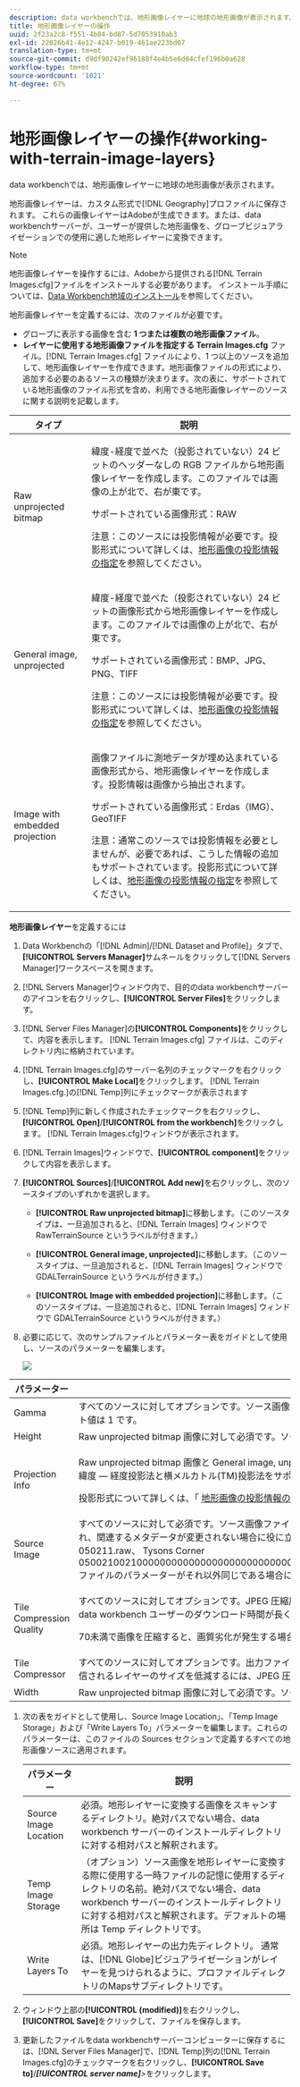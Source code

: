 ```yaml
---
description: data workbenchでは、地形画像レイヤーに地球の地形画像が表示されます。
title: 地形画像レイヤーの操作
uuid: 2f23a2c8-f551-4b84-bd87-5d7053910ab3
exl-id: 22026b41-4e12-4247-b019-461ae223bd07
translation-type: tm+mt
source-git-commit: d9df90242ef96188f4e4b5e6d04cfef196b0a628
workflow-type: tm+mt
source-wordcount: '1021'
ht-degree: 67%

---
```


# 地形画像レイヤーの操作{#working-with-terrain-image-layers}

data workbenchでは、地形画像レイヤーに地球の地形画像が表示されます。

地形画像レイヤーは、カスタム形式で[!DNL Geography]プロファイルに保存されます。 これらの画像レイヤーはAdobeが生成できます。または、data workbenchサーバーが、ユーザーが提供した地形画像を、グローブビジュアライゼーションでの使用に適した地形レイヤーに変換できます。

>[!NOTE]
>
>地形画像レイヤーを操作するには、Adobeから提供される[!DNL Terrain Images.cfg]ファイルをインストールする必要があります。 インストール手順については、[Data Workbench地域のインストール](../../../../home/c-geo-oview/c-inst-geo/c-inst-geo.md)を参照してください。

地形画像レイヤーを定義するには、次のファイルが必要です。

* グローブに表示する画像を含む **1 つまたは複数の地形画像ファイル**。
* **レイヤーに使用する地形画像ファイルを指定する Terrain Images.cfg** ファイル。[!DNL Terrain Images.cfg] ファイルにより、1 つ以上のソースを追加して、地形画像レイヤーを作成できます。地形画像ファイルの形式により、追加する必要のあるソースの種類が決まります。次の表に、サポートされている地形画像のファイル形式を含め、利用できる地形画像レイヤーのソースに関する説明を記載します。

<table id="table_BF8D5933BFBE45039BD164C258D3B450"> 
 <thead> 
  <tr> 
   <th colname="col1" class="entry"> タイプ </th> 
   <th colname="col2" class="entry"> 説明 </th> 
  </tr>
 </thead>
 <tbody> 
  <tr> 
   <td colname="col1"> Raw unprojected bitmap </td> 
   <td colname="col2"> <p>緯度-経度で並べた（投影されていない）24 ビットのヘッダーなしの RGB ファイルから地形画像レイヤーを作成します。このファイルでは画像の上が北で、右が東です。 </p> <p>サポートされている画像形式：RAW </p> <p> <p>注意：このソースには投影情報が必要です。投影形式について詳しくは、<a href="../../../../home/c-geo-oview/c-wk-img-lyrs/c-trn-img-lyrs/c-proj-info-trn-imgs/c-proj-info-trn-imgs.md#concept-69b0c668038f4de9bf430a3a468a2abd">地形画像の投影情報の指定</a>を参照してください。 </p> </p> </td> 
  </tr> 
  <tr> 
   <td colname="col1"> General image, unprojected </td> 
   <td colname="col2"> <p>緯度-経度で並べた（投影されていない）24 ビットの画像形式から地形画像レイヤーを作成します。このファイルでは画像の上が北で、右が東です。 </p> <p>サポートされている画像形式：BMP、JPG、PNG、TIFF </p> <p> <p>注意：このソースには投影情報が必要です。投影形式について詳しくは、<a href="../../../../home/c-geo-oview/c-wk-img-lyrs/c-trn-img-lyrs/c-proj-info-trn-imgs/c-proj-info-trn-imgs.md#concept-69b0c668038f4de9bf430a3a468a2abd">地形画像の投影情報の指定</a>を参照してください。 </p> </p> </td> 
  </tr> 
  <tr> 
   <td colname="col1"> Image with embedded projection </td> 
   <td colname="col2"> <p>画像ファイルに測地データが埋め込まれている画像形式から、地形画像レイヤーを作成します。投影情報は画像から抽出されます。 </p> <p>サポートされている画像形式：Erdas（IMG）、GeoTIFF </p> <p> <p>注意：通常このソースでは投影情報を必要としませんが、必要であれば、こうした情報の追加もサポートされています。投影形式について詳しくは、<a href="../../../../home/c-geo-oview/c-wk-img-lyrs/c-trn-img-lyrs/c-proj-info-trn-imgs/c-proj-info-trn-imgs.md#concept-69b0c668038f4de9bf430a3a468a2abd">地形画像の投影情報の指定</a>を参照してください。 </p> </p> </td> 
  </tr> 
 </tbody> 
</table>

**地形画像レイヤー**&#x200B;を定義するには

1. Data Workbenchの「[!DNL Admin]/[!DNL Dataset and Profile]」タブで、**[!UICONTROL Servers Manager]**&#x200B;サムネールをクリックして[!DNL Servers Manager]ワークスペースを開きます。

1. [!DNL Servers Manager]ウィンドウ内で、目的のdata workbenchサーバーのアイコンを右クリックし、**[!UICONTROL Server Files]**&#x200B;をクリックします。

1. [!DNL Server Files Manager]の&#x200B;**[!UICONTROL Components]**&#x200B;をクリックして、内容を表示します。 [!DNL Terrain Images.cfg] ファイルは、このディレクトリ内に格納されています。

1. [!DNL Terrain Images.cfg]のサーバー名列のチェックマークを右クリックし、**[!UICONTROL Make Local]**&#x200B;をクリックします。 [!DNL Terrain Images.cfg.]の[!DNL Temp]列にチェックマークが表示されます

1. [!DNL Temp]列に新しく作成されたチェックマークを右クリックし、**[!UICONTROL Open]**/**[!UICONTROL from the workbench]**&#x200B;をクリックします。 [!DNL Terrain Images.cfg]ウィンドウが表示されます。

1. [!DNL Terrain Images]ウィンドウで、**[!UICONTROL component]**&#x200B;をクリックして内容を表示します。

1. **[!UICONTROL Sources]**/**[!UICONTROL Add new]**&#x200B;を右クリックし、次のソースタイプのいずれかを選択します。

   * **[!UICONTROL Raw unprojected bitmap]**&#x200B;に移動します。（このソースタイプは、一旦追加されると、[!DNL Terrain Images] ウィンドウで RawTerrainSource というラベルが付きます。）

   * **[!UICONTROL General image, unprojected]**&#x200B;に移動します。（このソースタイプは、一旦追加されると、[!DNL Terrain Images] ウィンドウで GDALTerrainSource というラベルが付きます。）

   * **[!UICONTROL Image with embedded projection]**&#x200B;に移動します。（このソースタイプは、一旦追加されると、[!DNL Terrain Images] ウィンドウで GDALTerrainSource というラベルが付きます。）

1. 必要に応じて、次のサンプルファイルとパラメーター表をガイドとして使用し、ソースのパラメーターを編集します。

   ![](assets/cfg_TerrainImages_ALL.png)

<table id="table_83171CB58F8B4816BCCA9BFFD5ECD92A"> 
 <thead> 
  <tr> 
   <th colname="col1" class="entry"> パラメーター </th> 
   <th colname="col2" class="entry"> 説明 </th> 
  </tr>
 </thead>
 <tbody> 
  <tr> 
   <td colname="col1"> Gamma </td> 
   <td colname="col2"> すべてのソースに対してオプションです。ソース画像に適用されるガンマ補正を指定します。data workbench は通常、高いガンマ設定で動作するため、このパラメーターの設定が望ましい場合があります。デフォルト値は 1 です。 </td> 
  </tr> 
  <tr> 
   <td colname="col1"> Height </td> 
   <td colname="col2"> Raw unprojected bitmap 画像に対して必須です。ソース画像の高さをピクセルで指定します。 </td> 
  </tr> 
  <tr> 
   <td colname="col1"> Projection Info </td> 
   <td colname="col2"> <p>Raw unprojected bitmap 画像と General image, unprojected 画像に対して必須ですが、Image with embedded projection 画像に対してもサポートされています。Data Workbench<span class="wintitle">地域</span>は、地形画像レイヤー用に緯度 — 経度投影法と横メルカトル(TM)投影法をサポートしています。 デフォルトの投影形式は、緯度-経度図法（LatLonProjection）です。 </p> <p>投影形式について詳しくは、「 <a href="../../../../home/c-geo-oview/c-wk-img-lyrs/c-trn-img-lyrs/c-proj-info-trn-imgs/c-proj-info-trn-imgs.md#concept-69b0c668038f4de9bf430a3a468a2abd"> 地形画像の投影情報の指定</a>. </p> </td> 
  </tr> 
  <tr> 
   <td colname="col1"> Source Image </td> 
   <td colname="col2">すべてのソースに対して必須です。ソース画像ファイルの名前を指定します。ファイル名またはワイルドカードパターンを使用できます。パターンの使用は、例えば、異なる日付で同じ地域の画像がアップロードされ、関連するメタデータが変更されない場合に役に立ちます。したがって、「<span class="filepath"> Tysons Corner *.raw</span>」のようなパターンは、新しいイメージが追加され、設定がない新しいイメージが追加されると、<span class="filepath"> Tysons Corner 050211.raw</span>、<span class="filepath"> Tysons Corner 05002100210000000000000000000000000000000000000000000000000000000000000000000000000000000000000000000000000000000000000000000000000000000000000000000ファイルのパラメーターがそれ以外同じである場合に必要です。</span> </td> 
  </tr> 
  <tr> 
   <td colname="col1"> Tile Compression Quality </td> 
   <td colname="col2"> <p>すべてのソースに対してオプションです。JPEG 圧縮用に、0 ～ 100 の整数で画像サイズと画質のバランスを指定します。（デフォルト値は 0 です。）数値が高いほど画質が良くなりますが、大きな画像が生成され、data workbench ユーザーのダウンロード時間が長くなります。 </p> <p>70未満で画像を圧縮すると、画質劣化が発生する場合があります。 </p> </td> 
  </tr> 
  <tr> 
   <td colname="col1"> Tile Compressor </td> 
   <td colname="col2"> すべてのソースに対してオプションです。出力ファイルの作成に使用する圧縮方式を指定します。現在サポートされている方式は、RAWRGB（デフォルト、圧縮なし）と JPEG だけです。プロファイルの同期中に送信されるレイヤーのサイズを低減するには、JPEG 圧縮を使用します。 </td> 
  </tr> 
  <tr> 
   <td colname="col1"> Width </td> 
   <td colname="col2"> Raw unprojected bitmap 画像に対して必須です。ソース画像の幅をピクセルで指定します。 </td> 
  </tr> 
 </tbody> 
</table>

1. 次の表をガイドとして使用し、Source Image Location」、「Temp Image Storage」および「Write Layers To」パラメーターを編集します。これらのパラメーターは、このファイルの Sources セクションで定義するすべての地形画像ソースに適用されます。

   | パラメーター | 説明 |
   |---|---|
   | Source Image Location | 必須。地形レイヤーに変換する画像をスキャンするディレクトリ。絶対パスでない場合、data workbench サーバーのインストールディレクトリに対する相対パスと解釈されます。 |
   | Temp Image Storage | （オプション）ソース画像を地形レイヤーに変換する際に使用する一時ファイルの記憶に使用するディレクトリの名前。絶対パスでない場合、data workbench サーバーのインストールディレクトリに対する相対パスと解釈されます。デフォルトの場所は Temp ディレクトリです。 |
   | Write Layers To | 必須。地形レイヤーの出力先ディレクトリ。 通常は、[!DNL Globe]ビジュアライゼーションがレイヤーを見つけられるように、プロファイルディレクトリのMapsサブディレクトリです。 |

1. ウィンドウ上部の&#x200B;**[!UICONTROL (modified)]**&#x200B;を右クリックし、**[!UICONTROL Save]**&#x200B;をクリックして、ファイルを保存します。

1. 更新したファイルをdata workbenchサーバーコンピューターに保存するには、[!DNL Server Files Manager]で、[!DNL Temp]列の[!DNL Terrain Images.cfg]のチェックマークを右クリックし、**[!UICONTROL Save to]**/***[!UICONTROL server name]**>*&#x200B;をクリックします。
